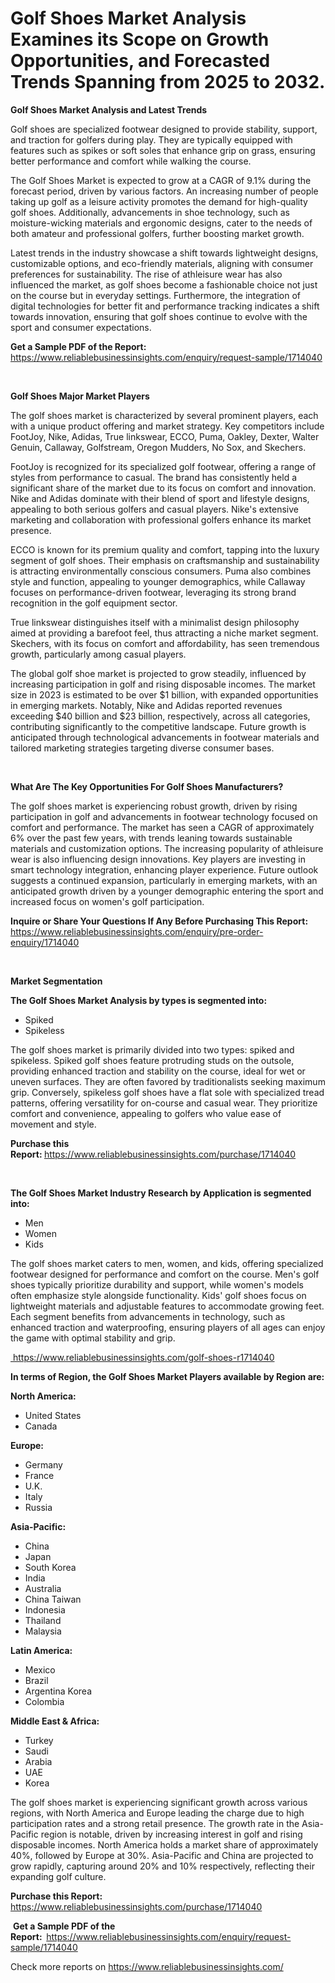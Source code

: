 <p><h1>Golf Shoes Market Analysis Examines its Scope on Growth Opportunities, and Forecasted Trends Spanning from 2025 to 2032.</h1></p><p><strong>Golf Shoes Market Analysis and Latest Trends</strong></p>
<p><p>Golf shoes are specialized footwear designed to provide stability, support, and traction for golfers during play. They are typically equipped with features such as spikes or soft soles that enhance grip on grass, ensuring better performance and comfort while walking the course.</p><p>The Golf Shoes Market is expected to grow at a CAGR of 9.1% during the forecast period, driven by various factors. An increasing number of people taking up golf as a leisure activity promotes the demand for high-quality golf shoes. Additionally, advancements in shoe technology, such as moisture-wicking materials and ergonomic designs, cater to the needs of both amateur and professional golfers, further boosting market growth.</p><p>Latest trends in the industry showcase a shift towards lightweight designs, customizable options, and eco-friendly materials, aligning with consumer preferences for sustainability. The rise of athleisure wear has also influenced the market, as golf shoes become a fashionable choice not just on the course but in everyday settings. Furthermore, the integration of digital technologies for better fit and performance tracking indicates a shift towards innovation, ensuring that golf shoes continue to evolve with the sport and consumer expectations.</p></p>
<p><strong>Get a Sample PDF of the Report:&nbsp;</strong> <a href="https://www.reliablebusinessinsights.com/enquiry/request-sample/1714040?utm_campaign=3100&utm_medium=2&utm_source=Github&utm_content=ia&utm_term=04042025&utm_id=golf-shoes">https://www.reliablebusinessinsights.com/enquiry/request-sample/1714040</a></p>
<p>&nbsp;</p>
<p><strong>Golf Shoes Major Market Players</strong></p>
<p><p>The golf shoes market is characterized by several prominent players, each with a unique product offering and market strategy. Key competitors include FootJoy, Nike, Adidas, True linkswear, ECCO, Puma, Oakley, Dexter, Walter Genuin, Callaway, Golfstream, Oregon Mudders, No Sox, and Skechers.</p><p>FootJoy is recognized for its specialized golf footwear, offering a range of styles from performance to casual. The brand has consistently held a significant share of the market due to its focus on comfort and innovation. Nike and Adidas dominate with their blend of sport and lifestyle designs, appealing to both serious golfers and casual players. Nike's extensive marketing and collaboration with professional golfers enhance its market presence.</p><p>ECCO is known for its premium quality and comfort, tapping into the luxury segment of golf shoes. Their emphasis on craftsmanship and sustainability is attracting environmentally conscious consumers. Puma also combines style and function, appealing to younger demographics, while Callaway focuses on performance-driven footwear, leveraging its strong brand recognition in the golf equipment sector.</p><p>True linkswear distinguishes itself with a minimalist design philosophy aimed at providing a barefoot feel, thus attracting a niche market segment. Skechers, with its focus on comfort and affordability, has seen tremendous growth, particularly among casual players.</p><p>The global golf shoe market is projected to grow steadily, influenced by increasing participation in golf and rising disposable incomes. The market size in 2023 is estimated to be over $1 billion, with expanded opportunities in emerging markets. Notably, Nike and Adidas reported revenues exceeding $40 billion and $23 billion, respectively, across all categories, contributing significantly to the competitive landscape. Future growth is anticipated through technological advancements in footwear materials and tailored marketing strategies targeting diverse consumer bases.</p></p>
<p>&nbsp;</p>
<p><strong>What Are The Key Opportunities For Golf Shoes Manufacturers?</strong></p>
<p><p>The golf shoes market is experiencing robust growth, driven by rising participation in golf and advancements in footwear technology focused on comfort and performance. The market has seen a CAGR of approximately 6% over the past few years, with trends leaning towards sustainable materials and customization options. The increasing popularity of athleisure wear is also influencing design innovations. Key players are investing in smart technology integration, enhancing player experience. Future outlook suggests a continued expansion, particularly in emerging markets, with an anticipated growth driven by a younger demographic entering the sport and increased focus on women's golf participation.</p></p>
<p><strong>Inquire or Share Your Questions If Any Before Purchasing This Report:</strong> <a href="https://www.reliablebusinessinsights.com/enquiry/pre-order-enquiry/1714040?utm_campaign=3100&utm_medium=2&utm_source=Github&utm_content=ia&utm_term=04042025&utm_id=golf-shoes">https://www.reliablebusinessinsights.com/enquiry/pre-order-enquiry/1714040</a></p>
<p>&nbsp;</p>
<p><strong>Market Segmentation</strong></p>
<p><strong>The Golf Shoes Market Analysis by types is segmented into:</strong></p>
<p><ul><li>Spiked</li><li>Spikeless</li></ul></p>
<p><p>The golf shoes market is primarily divided into two types: spiked and spikeless. Spiked golf shoes feature protruding studs on the outsole, providing enhanced traction and stability on the course, ideal for wet or uneven surfaces. They are often favored by traditionalists seeking maximum grip. Conversely, spikeless golf shoes have a flat sole with specialized tread patterns, offering versatility for on-course and casual wear. They prioritize comfort and convenience, appealing to golfers who value ease of movement and style.</p></p>
<p><strong>Purchase this Report:&nbsp;</strong><a href="https://www.reliablebusinessinsights.com/purchase/1714040?utm_campaign=3100&utm_medium=2&utm_source=Github&utm_content=ia&utm_term=04042025&utm_id=golf-shoes">https://www.reliablebusinessinsights.com/purchase/1714040</a></p>
<p>&nbsp;</p>
<p><strong>The Golf Shoes Market Industry Research by Application is segmented into:</strong></p>
<p><ul><li>Men</li><li>Women</li><li>Kids</li></ul></p>
<p><p>The golf shoes market caters to men, women, and kids, offering specialized footwear designed for performance and comfort on the course. Men's golf shoes typically prioritize durability and support, while women's models often emphasize style alongside functionality. Kids' golf shoes focus on lightweight materials and adjustable features to accommodate growing feet. Each segment benefits from advancements in technology, such as enhanced traction and waterproofing, ensuring players of all ages can enjoy the game with optimal stability and grip.</p></p>
<p><a href="https://www.reliablebusinessinsights.com/golf-shoes-r1714040?utm_campaign=3100&utm_medium=2&utm_source=Github&utm_content=ia&utm_term=04042025&utm_id=golf-shoes">&nbsp;https://www.reliablebusinessinsights.com/golf-shoes-r1714040</a></p>
<p><strong>In terms of Region, the Golf Shoes Market Players available by Region are:</strong></p>
<p>
    <p> <strong> North America: </strong>
        <ul>
            <li>United States</li>
            <li>Canada</li>
        </ul>
        </p> 
    <p> <strong> Europe: </strong>
        <ul>
            <li>Germany</li>
            <li>France</li>
            <li>U.K.</li>
            <li>Italy</li>
            <li>Russia</li>
        </ul>
        </p> 
    <p> <strong> Asia-Pacific: </strong>
        <ul>
            <li>China</li>
            <li>Japan</li>
            <li>South Korea</li>
            <li>India</li>
            <li>Australia</li>
            <li>China Taiwan</li>
            <li>Indonesia</li>
            <li>Thailand</li>
            <li>Malaysia</li>
        </ul>
        </p> 
    <p> <strong> Latin America: </strong>
        <ul>
            <li>Mexico</li>
            <li>Brazil</li>
            <li>Argentina Korea</li>
            <li>Colombia</li>
        </ul>
        </p> 
    <p> <strong> Middle East & Africa: </strong>
        <ul>
            <li>Turkey</li>
            <li>Saudi</li>
            <li>Arabia</li>
            <li>UAE</li>
            <li>Korea</li>
        </ul>
    </p>
    </p>
<p><p>The golf shoes market is experiencing significant growth across various regions, with North America and Europe leading the charge due to high participation rates and a strong retail presence. The growth rate in the Asia-Pacific region is notable, driven by increasing interest in golf and rising disposable incomes. North America holds a market share of approximately 40%, followed by Europe at 30%. Asia-Pacific and China are projected to grow rapidly, capturing around 20% and 10% respectively, reflecting their expanding golf culture.</p></p>
<p><strong>Purchase this Report: </strong><a href="https://www.reliablebusinessinsights.com/purchase/1714040?utm_campaign=3100&utm_medium=2&utm_source=Github&utm_content=ia&utm_term=04042025&utm_id=golf-shoes">https://www.reliablebusinessinsights.com/purchase/1714040</a></p>
<p>&nbsp;<strong>Get a Sample PDF of the Report:&nbsp;&nbsp;</strong><a href="https://www.reliablebusinessinsights.com/enquiry/request-sample/1714040?utm_campaign=3100&utm_medium=2&utm_source=Github&utm_content=ia&utm_term=04042025&utm_id=golf-shoes">https://www.reliablebusinessinsights.com/enquiry/request-sample/1714040</a></p>
<p><strong></strong></p>
<p>Check more reports on <a href="https://www.reliablebusinessinsights.com/?utm_campaign=3100&utm_medium=2&utm_source=Github&utm_content=ia&utm_term=04042025&utm_id=golf-shoes">https://www.reliablebusinessinsights.com/</a></p>